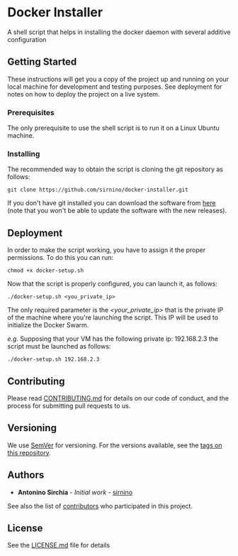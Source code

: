 # Docker Installer
A shell script that helps in installing the docker daemon with several additive configuration

## Getting Started

These instructions will get you a copy of the project up and running on your local machine for development and testing purposes. See deployment for notes on how to deploy the project on a live system.

### Prerequisites

The only prerequisite to use the shell script is to run it on a Linux Ubuntu machine.

### Installing

The recommended way to obtain the script is cloning the git repository as follows:

```
git clone https://github.com/sirnino/docker-installer.git
```

If you don't have git installed you can download the software from [here](https://github.com/sirnino/docker-installer/archive/master.zip) (note that you won't be able to update the software with the new releases).


## Deployment

In order to make the script working, you have to assign it the proper permissions. To do this you can run:

```
chmod +x docker-setup.sh
```

Now that the script is properly configured, you can launch it, as follows:

```
./docker-setup.sh <you_private_ip>
```

The only required parameter is the _<your_private_ip>_ that is the private IP of the machine where you're launching the script.
This IP will be used to initialize the Docker Swarm.

*e.g.* Supposing that your VM has the following private ip: 192.168.2.3 the script must be launched as follows:

```
./docker-setup.sh 192.168.2.3
```

## Contributing

Please read [CONTRIBUTING.md](CONTRIBUTING.md) for details on our code of conduct, and the process for submitting pull requests to us.

## Versioning

We use [SemVer](http://semver.org/) for versioning. For the versions available, see the [tags on this repository](https://github.com/sirnino/docker-installer/tags).

## Authors

* **Antonino Sirchia** - *Initial work* - [sirnino](https://github.com/sirnino)

See also the list of [contributors](https://github.com/sirnino/docker-installer/graphs/contributors) who participated in this project.

## License

See the [LICENSE.md](LICENSE.md) file for details
